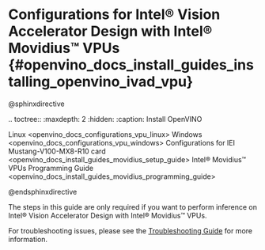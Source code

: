 # Configurations for Intel® Vision Accelerator Design with Intel® Movidius™ VPUs  {#openvino_docs_install_guides_installing_openvino_ivad_vpu}

@sphinxdirective

.. toctree::
   :maxdepth: 2
   :hidden:
   :caption: Install OpenVINO

   Linux <openvino_docs_configurations_vpu_linux>
   Windows <openvino_docs_configurations_vpu_windows>
   Configurations for IEI Mustang-V100-MX8-R10 card <openvino_docs_install_guides_movidius_setup_guide>
   Intel® Movidius™ VPUs Programming Guide <openvino_docs_install_guides_movidius_programming_guide>
        
@endsphinxdirective


The steps in this guide are only required if you want to perform inference on Intel® Vision Accelerator Design with Intel® Movidius™ VPUs.

For troubleshooting issues, please see the [Troubleshooting Guide](troubleshooting.md) for more information.

